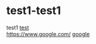# test1-test1
test1
<a href="images/test.png">test</a>  
https://www.google.com/
[google](https://www.google.com/)
